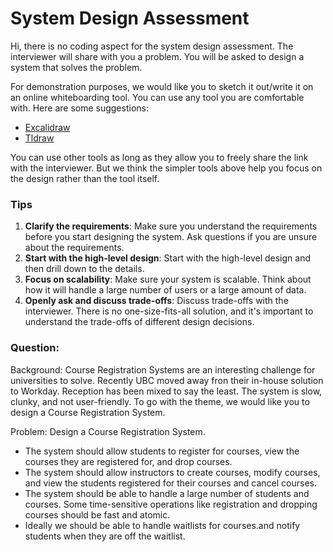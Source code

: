 # System Design Assessment

Hi, there is no coding aspect for the system design assessment. The interviewer will share with you a problem.
You will be asked to design a system that solves the problem.

For demonstration purposes, we would like you to sketch it out/write it on an online whiteboarding tool.
You can use any tool you are comfortable with. Here are some suggestions:

- [Excalidraw](https://excalidraw.com/)
- [Tldraw](https://www.tldraw.com/)

You can use other tools as long as they allow you to freely share the link with the interviewer. But we think the simpler tools above help you focus on the design rather than the tool itself.

### Tips

1. **Clarify the requirements**: Make sure you understand the requirements before you start designing the system. Ask questions if you are unsure about the requirements.
2. **Start with the high-level design**: Start with the high-level design and then drill down to the details.
3. **Focus on scalability**: Make sure your system is scalable. Think about how it will handle a large number of users or a large amount of data.
4. **Openly ask and discuss trade-offs**: Discuss trade-offs with the interviewer. There is no one-size-fits-all solution, and it's important to understand the trade-offs of different design decisions.

### Question:

Background: Course Registration Systems are an interesting challenge for universities to solve. Recently UBC moved away fron their in-house solution to Workday. Reception has been mixed to say the least. The system is slow, clunky, and not user-friendly.
To go with the theme, we would like you to design a Course Registration System.

Problem: Design a Course Registration System.
  - The system should allow students to register for courses, view the courses they are registered for, and drop courses.
  - The system should allow instructors to create courses, modify courses, and view the students registered for their courses and cancel courses.
  - The system should be able to handle a large number of students and courses. Some time-sensitive operations like registration and dropping courses should be fast and atomic.
  - Ideally we should be able to handle waitlists for courses.and notify students when they are off the waitlist.
